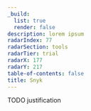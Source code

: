 ```yaml
---
_build:
  list: true
  render: false
description: lorem ipsum
radarIndex: 77
radarSection: tools
radarTier: trial
radarX: 177
radarY: 217
table-of-contents: false
title: Snyk
---
```


TODO justification
